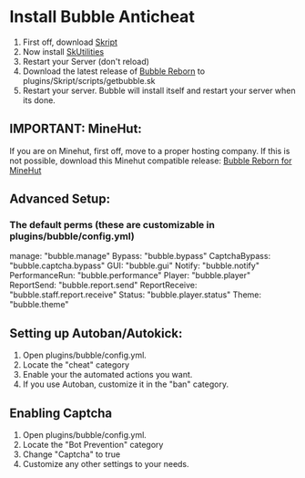 # Install Bubble Anticheat

1. First off, download [Skript](https://github.com/SkriptLang/Skript/releases)
2. Now install [SkUtilities](https://github.com/tim740/skUtilities/releases)
3. Restart your Server (don't reload)
4. Download the latest release of
   [Bubble Reborn](https://github.com/steviebeenz/BubbleAnticheatReborn/releases/tag/0.0.3)
   to plugins/Skript/scripts/getbubble.sk
5. Restart your server. Bubble will install itself and restart your server when
   its done.

## IMPORTANT: MineHut:

If you are on Minehut, first off, move to a proper hosting company. If this is
not possible, download this Minehut compatible release:
[Bubble Reborn for MineHut](https://github.com/steviebeenz/BubbleAnticheatReborn/releases/tag/0.0.2)

## Advanced Setup:

### The default perms (these are customizable in plugins/bubble/config.yml)

manage: "bubble.manage" Bypass: "bubble.bypass" CaptchaBypass:
"bubble.captcha.bypass" GUI: "bubble.gui" Notify: "bubble.notify"
PerformanceRun: "bubble.performance" Player: "bubble.player" ReportSend:
"bubble.report.send" ReportReceive: "bubble.staff.report.receive" Status:
"bubble.player.status" Theme: "bubble.theme"

## Setting up Autoban/Autokick:

1. Open plugins/bubble/config.yml.
2. Locate the "cheat" category
3. Enable your the automated actions you want.
4. If you use Autoban, customize it in the "ban" category.

## Enabling Captcha

1. Open plugins/bubble/config.yml.
2. Locate the "Bot Prevention" category
3. Change "Captcha" to true
4. Customize any other settings to your needs.
